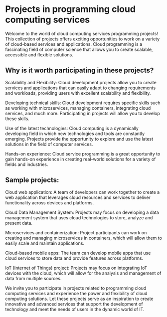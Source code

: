 # Projects in programming cloud computing services
Welcome to the world of cloud computing services programming projects! This collection of projects offers exciting opportunities to work on a variety of cloud-based services and applications. Cloud programming is a fascinating field of computer science that allows you to create scalable, accessible and flexible solutions.

## Why is it worth participating in these projects?
Scalability and Flexibility: Cloud development projects allow you to create services and applications that can easily adapt to changing requirements and workloads, providing users with excellent scalability and flexibility.

Developing technical skills: Cloud development requires specific skills such as working with microservices, managing containers, integrating cloud services, and much more. Participating in projects will allow you to develop these skills.

Use of the latest technologies: Cloud computing is a dynamically developing field in which new technologies and tools are constantly emerging. Projects provide the opportunity to explore and use the latest solutions in the field of computer services.

Hands-on experience: Cloud service programming is a great opportunity to gain hands-on experience in creating real-world solutions for a variety of fields and industries.

## Sample projects:
Cloud web application: A team of developers can work together to create a web application that leverages cloud resources and services to deliver functionality across devices and platforms.

Cloud Data Management System: Projects may focus on developing a data management system that uses cloud technologies to store, analyze and present data.

Microservices and containerization: Project participants can work on creating and managing microservices in containers, which will allow them to easily scale and maintain applications.

Cloud-based mobile apps: The team can develop mobile apps that use cloud services to store data and provide features across platforms.

IoT (Internet of Things) project: Projects may focus on integrating IoT devices with the cloud, which will allow for the analysis and management of data from multiple sources.

We invite you to participate in projects related to programming cloud computing services and experience the power and flexibility of cloud computing solutions. Let these projects serve as an inspiration to create innovative and advanced services that support the development of technology and meet the needs of users in the dynamic world of IT.
